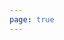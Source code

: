 ```yaml
---
page: true
---
```


<script setup>
import picture60 from './components/picture60.vue'
</script>

<picture60 />
